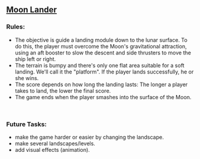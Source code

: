 ## [Moon Lander](https://codegym.cc/projects/games/com.codegym.games.moonlander)

### Rules:
- The objective is guide a landing module down to the lunar surface. To do this, the player must overcome the Moon's gravitational attraction, using an aft booster to slow the descent and side thrusters to move the ship left or right.
- The terrain is bumpy and there's only one flat area suitable for a soft landing. We'll call it the "platform". If the player lands successfully, he or she wins.
- The score depends on how long the landing lasts: The longer a player takes to land, the lower the final score.
- The game ends when the player smashes into the surface of the Moon.

<br>

### Future Tasks:
- make the game harder or easier by changing the landscape.
- make several landscapes/levels.
- add visual effects (animation).
